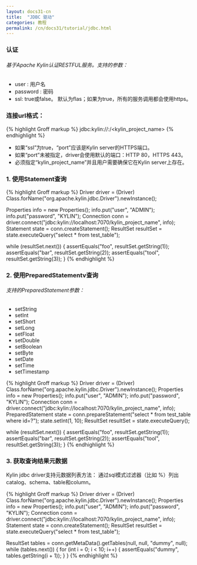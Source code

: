 ```yaml
---
layout: docs31-cn
title:  "JDBC 驱动"
categories: 教程
permalink: /cn/docs31/tutorial/jdbc.html
---
```


### 认证

###### 基于Apache Kylin认证RESTFUL服务。支持的参数：
* user : 用户名
* password : 密码
* ssl: true或false。 默认为flas；如果为true，所有的服务调用都会使用https。

### 连接url格式：
{% highlight Groff markup %}
jdbc:kylin://<hostname>:<port>/<kylin_project_name>
{% endhighlight %}
* 如果“ssl”为true，“port”应该是Kylin server的HTTPS端口。
* 如果“port”未被指定，driver会使用默认的端口：HTTP 80，HTTPS 443。
* 必须指定“kylin_project_name”并且用户需要确保它在Kylin server上存在。

### 1. 使用Statement查询
{% highlight Groff markup %}
Driver driver = (Driver) Class.forName("org.apache.kylin.jdbc.Driver").newInstance();

Properties info = new Properties();
info.put("user", "ADMIN");
info.put("password", "KYLIN");
Connection conn = driver.connect("jdbc:kylin://localhost:7070/kylin_project_name", info);
Statement state = conn.createStatement();
ResultSet resultSet = state.executeQuery("select * from test_table");

while (resultSet.next()) {
    assertEquals("foo", resultSet.getString(1));
    assertEquals("bar", resultSet.getString(2));
    assertEquals("tool", resultSet.getString(3));
}
{% endhighlight %}

### 2. 使用PreparedStatementv查询

###### 支持的PreparedStatement参数：
* setString
* setInt
* setShort
* setLong
* setFloat
* setDouble
* setBoolean
* setByte
* setDate
* setTime
* setTimestamp

{% highlight Groff markup %}
Driver driver = (Driver) Class.forName("org.apache.kylin.jdbc.Driver").newInstance();
Properties info = new Properties();
info.put("user", "ADMIN");
info.put("password", "KYLIN");
Connection conn = driver.connect("jdbc:kylin://localhost:7070/kylin_project_name", info);
PreparedStatement state = conn.prepareStatement("select * from test_table where id=?");
state.setInt(1, 10);
ResultSet resultSet = state.executeQuery();

while (resultSet.next()) {
    assertEquals("foo", resultSet.getString(1));
    assertEquals("bar", resultSet.getString(2));
    assertEquals("tool", resultSet.getString(3));
}
{% endhighlight %}

### 3. 获取查询结果元数据
Kylin jdbc driver支持元数据列表方法：
通过sql模式过滤器（比如 %）列出catalog、schema、table和column。

{% highlight Groff markup %}
Driver driver = (Driver) Class.forName("org.apache.kylin.jdbc.Driver").newInstance();
Properties info = new Properties();
info.put("user", "ADMIN");
info.put("password", "KYLIN");
Connection conn = driver.connect("jdbc:kylin://localhost:7070/kylin_project_name", info);
Statement state = conn.createStatement();
ResultSet resultSet = state.executeQuery("select * from test_table");

ResultSet tables = conn.getMetaData().getTables(null, null, "dummy", null);
while (tables.next()) {
    for (int i = 0; i < 10; i++) {
        assertEquals("dummy", tables.getString(i + 1));
    }
}
{% endhighlight %}
